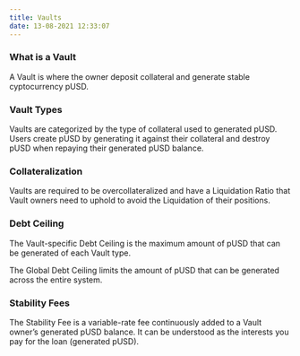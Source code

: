 ```yaml
---
title: Vaults
date: 13-08-2021 12:33:07
---
```


### What is a Vault

A Vault is where the owner deposit collateral and generate stable cyptocurrency pUSD.

### Vault Types
Vaults are categorized by the type of collateral used to generated pUSD. Users create pUSD by generating it against their collateral and destroy pUSD when repaying their generated pUSD balance.

### Collateralization
Vaults are required to be overcollateralized and have a Liquidation Ratio that Vault owners need to uphold to avoid the Liquidation of their positions.

### Debt Ceiling
The Vault-specific Debt Ceiling is the maximum amount of pUSD that can be generated of each Vault type.

The Global Debt Ceiling limits the amount of pUSD that can be generated across the entire system.

### Stability Fees
The Stability Fee is a variable-rate fee continuously added to a Vault owner’s generated pUSD balance. It can be understood as the interests you pay for the loan (generated pUSD). 


